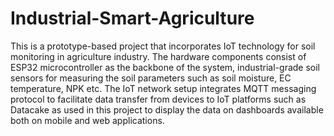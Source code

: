 # Industrial-Smart-Agriculture
This is a prototype-based project that incorporates IoT technology for soil monitoring in agriculture industry. 
The hardware components consist of ESP32 microcontroller as the backbone of the system, industrial-grade soil sensors for measuring the soil parameters such as soil moisture, EC temperature, NPK etc.
The IoT network setup integrates MQTT messaging protocol to facilitate data transfer from devices to IoT platforms such as Datacake as used
in this project to display the data on dashboards available both on mobile and web applications.
